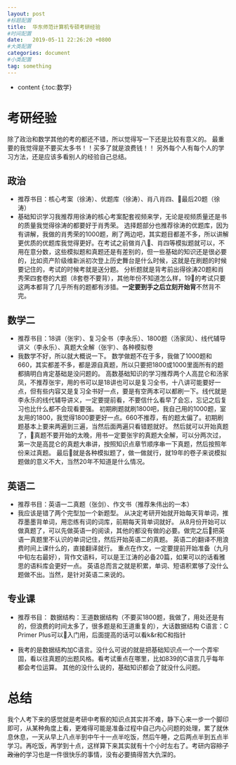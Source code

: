 ```yaml
---
layout: post
#标题配置
title:  华东师范计算机专硕考研经验
#时间配置
date:   2019-05-11 22:26:20 +0800
#大类配置
categories: document
#小类配置
tag: something
---
```


* content
{:toc:数学}

# 考研经验
除了政治和数学其他的考的都还不错，所以觉得写一下还是比较有意义的。
最重要的我觉得是不要买太多书！！买多了就是浪费钱！！
另外每个人有每个人的学习方法，还是应该多看别人的经验自己总结。
## 政治
- 推荐书目：核心考案（徐涛）、优题库（徐涛）、肖八肖四、最后20题（徐涛）
- 基础知识学习我推荐用徐涛的核心考案配套视频来学，无论是视频质量还是书的质量我觉得徐涛的都要好于肖秀荣。
选择题部分也推荐徐涛的优题库，因为有讲解，我做的肖秀荣的1000题，刷了两边吧，其实题目都差不多，所以讲解更优质的优题库我觉得更好。在考试之前做肖八、肖四等模拟题就可以，不用在意分数，这些模拟题和真题还是有差别的，但一些基础的知识还是很必要的，比如资产阶级维新派初次登上历史舞台是什么时候，这就是在刷题的时候要记住的，考试的时候考就是送分题。
分析题就是背考前出得徐涛20题和肖秀荣四套卷的大题（8套卷不要背），其他年份不知道怎么样，19的考试只要这两本都背了几乎所有的题都有涉猎。**一定要到手之后立刻开始背**不然背不完。

## 数学二
- 推荐书目：18讲（张宇）、复习全书（李永乐）、1800题（汤家凤）、线代辅导讲义（李永乐）、真题大全解（张宇）、各种模拟卷
- 我数学不好，所以就大概说一下。
数学做题不在于多，我做了1000题和660，其实都差不多，都是源自真题，所以只要把1800或1000里面所有的题都搞明白肯定基础是没问题的。
高数基础知识的学习推荐两个人高昆仑和汤家凤，不推荐张宇，用的书可以是18讲也可以是复习全书，十八讲可能要好一点，但有些内容又是复习全书好一点，要是有空两本可以都刷一下。线代就是李永乐的线代辅导讲义，一定要提前看，不要信什么看早了会忘，忘记之后复习也比什么都不会现看要强。
初期刷题就刷1800吧，我自己用的1000题，室友用的1800，我觉得1800要更好一点。660不推荐，有的题太偏了。初期刷题基本上要来两遍到三遍，当然后面两遍只看错题就好。
然后就可以开始真题了，真题不要开始的太晚，用书一定要张宇的真题大全解，可以分两次过，第一次是高昆仑的真题大串讲，按照知识点章节顺序串一下真题，然后按照年份来过真题。
最后就是各种模拟题了，做一做就行，就19年的卷子来说模拟题做的意义不大，当然20年不知道是什么情况。

## 英语二
- 推荐书目：英语一二真题（张剑）、作文书（推荐朱伟出的一本）
- 我应该是错了两个完型加一个新题型。
从决定考研开始就开始每天背单词，推荐墨墨背单词，用恋练有词的词库，前期每天背单词就好。
从8月份开始可以做真题了，可以先做英语一的阅读，其他的都没有做的必要。做完之后把英语一真题里不认识的单词记住，然后开始英语二的真题。
英语二的翻译不用浪费时间上课什么的，直接翻译就行。
重点在作文，一定要提前开始准备（九月中旬左右最好），背作文语料，可以是王江涛的必备20篇，如果可以的话看雅思的语料库会更好一点。
英语总而言之就是积累，单词、短语积累够了没什么题做不出。当然，是针对英语二来说的。

## 专业课
- 推荐书目：
数据结构：王道数据结构（不要买1800题，我做了，用处还是有的，但浪费的时间太多了，很多题是和王道重复的），大话数据结构
C语言：C Primer Plus可以入门用，后面提高的话可以看k&r和C和指针

- 我考的是数据结构加C语言。没什么可说的就是把基础知识点一个一个弄牢固，看以往真题的出题风格。看考试重点在哪里，比如839的C语言几乎每年都会考位运算。
其他的没什么说的，基础知识都会了就没什么问题。

# 总结
我个人考下来的感觉就是考研中考察的知识点其实并不难，静下心来一步一个脚印即可，从某种角度上看，更难得可能是准备过程中自己内心问题的处理，累了就休息休息，一天从早上八点半到中午十一点半吃饭，然后午睡，之后两点半到五点半学习。再吃饭，再学到十点，这样算下来其实就有十个小时左右了。考研内容~~除了政治~~的学习也是一件很快乐的事情，没有必要搞得苦大仇深的。
